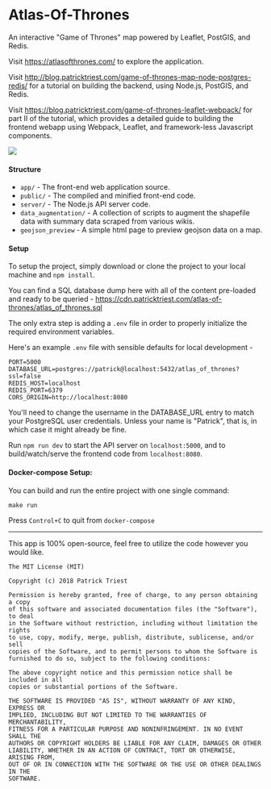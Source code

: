 # Atlas-Of-Thrones

An interactive "Game of Thrones" map powered by Leaflet, PostGIS, and Redis.

Visit https://atlasofthrones.com/ to explore the application.

Visit http://blog.patricktriest.com/game-of-thrones-map-node-postgres-redis/ for a tutorial on building the backend, using Node.js, PostGIS, and Redis.

Visit https://blog.patricktriest.com/game-of-thrones-leaflet-webpack/ for part II of the tutorial, which provides a detailed guide to building the frontend webapp using Webpack, Leaflet, and framework-less Javascript components.

![](https://cdn.patricktriest.com/blog/images/posts/got_map/got_map.jpg)

#### Structure
- `app/` - The front-end web application source.
- `public/` - The compiled and minified front-end code.
- `server/` - The Node.js API server code.
- `data_augmentation/` - A collection of scripts to augment the shapefile data with summary data scraped from various wikis.
- `geojson_preview` - A simple html page to preview geojson data on a map.

#### Setup

To setup the project, simply download or clone the project to your local machine and `npm install`.

You can find a SQL database dump here with all of the content pre-loaded and ready to be queried - https://cdn.patricktriest.com/atlas-of-thrones/atlas_of_thrones.sql

The only extra step is adding a `.env` file in order to properly initialize the required environment variables.

Here's an example `.env` file with sensible defaults for local development -
```
PORT=5000
DATABASE_URL=postgres://patrick@localhost:5432/atlas_of_thrones?ssl=false
REDIS_HOST=localhost
REDIS_PORT=6379
CORS_ORIGIN=http://localhost:8080
```

You'll need to change the username in the DATABASE_URL entry to match your PostgreSQL user credentials. Unless your name is "Patrick", that is, in which case it might already be fine.

Run `npm run dev` to start the API server on `localhost:5000`, and to build/watch/serve the frontend code from `localhost:8080`.


#### Docker-compose Setup:

You can build and run the entire project with one single command:
```
make run
```

Press `Control+C` to quit from `docker-compose`

___


This app is 100% open-source, feel free to utilize the code however you would like.

```
The MIT License (MIT)

Copyright (c) 2018 Patrick Triest

Permission is hereby granted, free of charge, to any person obtaining a copy
of this software and associated documentation files (the "Software"), to deal
in the Software without restriction, including without limitation the rights
to use, copy, modify, merge, publish, distribute, sublicense, and/or sell
copies of the Software, and to permit persons to whom the Software is
furnished to do so, subject to the following conditions:

The above copyright notice and this permission notice shall be included in all
copies or substantial portions of the Software.

THE SOFTWARE IS PROVIDED "AS IS", WITHOUT WARRANTY OF ANY KIND, EXPRESS OR
IMPLIED, INCLUDING BUT NOT LIMITED TO THE WARRANTIES OF MERCHANTABILITY,
FITNESS FOR A PARTICULAR PURPOSE AND NONINFRINGEMENT. IN NO EVENT SHALL THE
AUTHORS OR COPYRIGHT HOLDERS BE LIABLE FOR ANY CLAIM, DAMAGES OR OTHER
LIABILITY, WHETHER IN AN ACTION OF CONTRACT, TORT OR OTHERWISE, ARISING FROM,
OUT OF OR IN CONNECTION WITH THE SOFTWARE OR THE USE OR OTHER DEALINGS IN THE
SOFTWARE.
```
